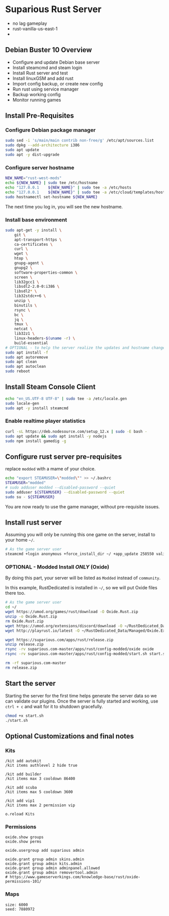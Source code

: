 # Suparious Rust Server

 - no lag gameplay
 - rust-vanilla-us-east-1
 - 

## Debian Buster 10 Overview

 - Configure and update Debian base server
 - Install steamcmd and steam login
 - Install Rust server and test
 - Install linuxGSM and add rust
 - Import config backup, or create new config
 - Run rust using service manager
 - Backup working config
 - Monitor running games

## Install Pre-Requisites

### Configure Debian package manager

```bash
sudo sed -i 's/main/main contrib non-free/g' /etc/apt/sources.list
sudo dpkg --add-architecture i386
sudo apt update
sudo apt -y dist-upgrade
```

### Configure server hostname

```bash
NEW_NAME="rust-west-mods"
echo ${NEW_NAME} | sudo tee /etc/hostname
echo "127.0.0.1    ${NEW_NAME}" | sudo tee -a /etc/hosts
echo "127.0.0.1    ${NEW_NAME}" | sudo tee -a /etc/cloud/templates/hosts.debian.tmpl
sudo hostnamectl set-hostname ${NEW_NAME}
```

The next time you log in, you will see the new hostname.

### Install base environment

```bash
sudo apt-get -y install \
    git \
    apt-transport-https \
    ca-certificates \
    curl \
    wget \
    htop \
    gnupg-agent \
    gnupg2 \
    software-properties-common \
    screen \
    lib32gcc1 \
    libsdl2-2.0-0:i386 \
    libsdl2* \
    lib32stdc++6 \
    unzip \
    binutils \
    rsync \
    bc \
    jq \
    tmux \
    netcat \
    lib32z1 \
    linux-headers-$(uname -r) \
    build-essential
# OPTIONAL - to help the server realize the updates and hostname change
sudo apt install -f
sudo apt autoremove
sudo apt clean
sudo apt autoclean
sudo reboot
```

## Install Steam Console Client

```bash
echo "en_US.UTF-8 UTF-8" | sudo tee -a /etc/locale.gen
sudo locale-gen
sudo apt -y install steamcmd
```

### Enable realtime player statistics

```bash
curl -sL https://deb.nodesource.com/setup_12.x | sudo -E bash -
sudo apt update && sudo apt install -y nodejs
sudo npm install gamedig -g
```

## Configure rust server pre-requisites

replace `modded` with a mame of your choice.

```bash
echo "export STEAMUSER=\"modded\"" >> ~/.bashrc
STEAMUSER="modded"
# sudo adduser modded --disabled-password --quiet
sudo adduser ${STEAMUSER} --disabled-password --quiet
sudo su - ${STEAMUSER}
```

You are now ready to use the game manager, without pre-requisite issues.


## Install rust server

Assuming you will only be running this one game on the server, install to your home `~/`.

```bash
# As the game server user
steamcmd +login anonymous +force_install_dir ~/ +app_update 258550 validate +quit
```

### OPTIONAL - Modded Install *ONLY* (Oxide)

By doing this part, your server will be listed as `Modded` instead of `community`.

In this example, RustDedicated is installed in `~/`, so we will put Oxide files there too.

```bash
# As the game server user
cd ~/
wget https://umod.org/games/rust/download -O Oxide.Rust.zip
unzip -o Oxide.Rust.zip
rm Oxide.Rust.zip
wget https://umod.org/extensions/discord/download -O ~/RustDedicated_Data/Managed/Oxide.Ext.Discord.dll
wget http://playrust.io/latest -O ~/RustDedicated_Data/Managed/Oxide.Ext.RustIO.dll

wget https://suparious.com/apps/rust/release.zip
unzip release.zip
rsync -rv suparious.com-master/apps/rust/config-modded/oxide oxide
rsync -rv suparious.com-master/apps/rust/config-modded/start.sh start.sh

rm -rf suparious.com-master
rm release.zip
```

## Start the server

Starting the server for the first time helps generate the server data so we can validate our plugins. Once the server is fully started and working, use `ctrl + c` and wait for it to shutdown gracefully.

```bash
chmod +x start.sh
./start.sh
```

## Optional Customizations and final notes

### Kits

```
/kit add autokit
/kit items authlevel 2 hide true

/kit add builder
/kit items max 3 cooldown 86400

/kit add scuba
/kit items max 5 cooldown 3600

/kit add vip1
/kit items max 2 permission vip

o.reload Kits
```

### Permissions

```
oxide.show groups
oxide.show perms

oxide.usergroup add suparious admin

oxide.grant group admin skins.admin
oxide.grant group admin kits.admin
oxide.grant group admin adminpanel.allowed
oxide.grant group admin removertool.admin
# https://www.gameserverkings.com/knowledge-base/rust/oxide-permissions-101/
```

### Maps

```
size: 6000
seed: 7880972
```
